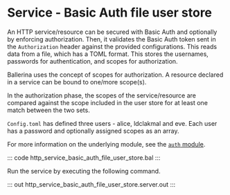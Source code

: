 # Service - Basic Auth file user store

An HTTP service/resource can be secured with Basic Auth and optionally by enforcing authorization. Then, it validates the Basic Auth token sent in the
`Authorization` header against the provided configurations. This reads data from a file, which has a TOML format. This stores the usernames, passwords
for authentication, and scopes for authorization.

Ballerina uses the concept of scopes for authorization. A resource declared in a service can be bound to one/more scope(s).

In the authorization phase, the scopes of the service/resource are compared against the scope included in the user store for at least one match between the two sets.

`Config.toml` has defined three users - alice, ldclakmal and eve. Each user has a password and optionally assigned scopes as an array.

For more information on the underlying module, see the [`auth` module](https://docs.central.ballerina.io/ballerina/auth/latest/).

::: code http_service_basic_auth_file_user_store.bal :::

Run the service by executing the following command.

::: out http_service_basic_auth_file_user_store.server.out :::
